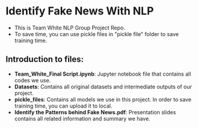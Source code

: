# Identify Fake News With NLP

- This is Team White NLP Group Project Repo.
- To save time, you can use pickle files in "pickle file" folder to save training time.

## Introduction to files:
- **Team_White_Final Script.ipynb**: Jupyter notebook file that contains all codes we use.
- **Datasets**: Contains all original datasets and intermediate outputs of our project.
- **pickle_files**: Contains all models we use in this project. In order to save training time, you can upload it to local.
- **Identify the Patterns behind Fake News.pdf**: Presentation slides contains all related information and summary we have.
